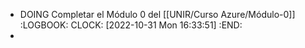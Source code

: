 - DOING Completar el Módulo 0 del [[UNIR/Curso Azure/Módulo-0]]
  :LOGBOOK:
  CLOCK: [2022-10-31 Mon 16:33:51]
  :END:
-